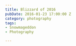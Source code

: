 ```yaml
---
title: Blizzard of 2016
pubDate: 2016-01-23 17:00:00 Z
category: photography
tags:
- Snowmageddon
- Photography

---
```

  <img src="/images/tree.jpg" alt="">
